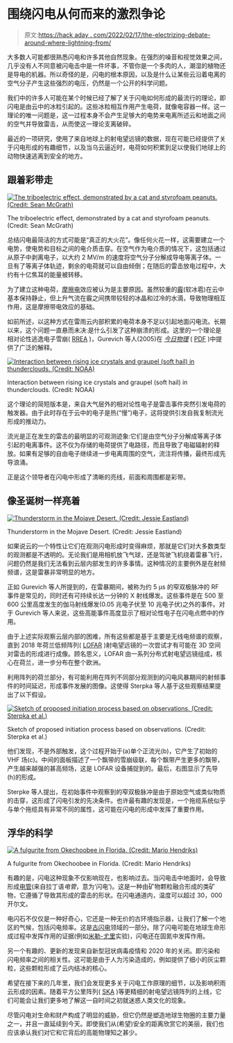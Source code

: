 # 围绕闪电从何而来的激烈争论

> 原文:[https://hack aday . com/2022/02/17/the-electrizing-debate-around-where-lightning-from/](https://hackaday.com/2022/02/17/the-electrifying-debate-around-where-lightning-comes-from/)

大多数人可能都很熟悉闪电和许多其他自然现象。在强烈的噪音和视觉效果之间，几乎没有人不同意被闪电击中是一件坏事，不管你是一个多肉的人，潮湿的植物还是导电的机器。所以奇怪的是，闪电的根本原因，以及是什么让某些云沿着电离的空气分子产生这些强烈的电压，仍然是一个公开的科学问题。

我们中的许多人可能在某个时候已经了解了关于闪电如何形成的最流行的理论，即闪电是由云中的冰粒引起的。这些冰粒相互作用产生电荷，就像电容器一样。这一理论的唯一问题是，这一过程本身不会产生足够大的电势来电离所述云和地面之间的空气并导致雷击，从而使这一理论支离破碎。

最近的一项研究，使用了来自地球上的射电望远镜的数据，现在可能已经提供了关于闪电形成的有趣细节，以及当乌云逼近时，电荷如何积累到足以使我们地球上的动物快速逃离到安全的地方。

## 跟着彩带走

[![The triboelectric effect, demonstrated by a cat and styrofoam peanuts. (Credit: Sean McGrath)](../Images/88c26864b95c84939b0abd73c32a8a33.png)](https://hackaday.com/wp-content/uploads/2022/02/Cat_and_styrofoam_–_electrostatic_charge_235112299.jpg)

The triboelectric effect, demonstrated by a cat and styrofoam peanuts. (Credit: Sean McGrath)

总结闪电最简洁的方式可能是“真正的大火花”。像任何火花一样，这需要建立一个电势，使电势和目标之间的电介质击穿。在空气作为电介质的情况下，这包括通过从原子中剥离电子，以大约 2 MV/m 的速度将空气分子分解成导电等离子体。一旦有了等离子体轨迹，剩余的电荷就可以自由倾倒；在随后的雷击放电过程中，大约有十亿焦耳的能量被转移。

为了建立这种电荷，[摩擦电](https://en.wikipedia.org/wiki/Triboelectric_effect)效应被认为是主要原因。虽然较重的[霰](https://en.wikipedia.org/wiki/Graupel)(软冰雹)在云中基本保持静止，但上升气流在霰之间携带较轻的冰晶和过冷的水滴，导致物理相互作用，这是摩擦带电效应的基础。

如前所述，以这种方式在雷雨云内部积累的电荷本身不足以引起地面闪电流。长期以来，这个问题一直悬而未决:是什么引发了这种崩溃的形成。这里的一个理论是相对论性逃逸电子雪崩( [RREA](https://en.wikipedia.org/wiki/Relativistic_runaway_electron_avalanche) )，Gurevich 等人(2005)在 [*今日物理*](https://physicstoday.scitation.org/doi/10.1063/1.1995746) ( [PDF](http://www.phy.olemiss.edu/~jgladden/phys510/spring06/Gurevich.pdf) )中提供了广泛的解释。

[![Interaction between rising ice crystals and graupel (soft hail) in thunderclouds. (Credit: NOAA)](../Images/68ae63e52e54da414020d12c6787026c.png)](https://hackaday.com/wp-content/uploads/2022/02/Graupel_animation_3a.gif)

Interaction between rising ice crystals and graupel (soft hail) in thunderclouds. (Credit: NOAA)

这个理论的简短版本是，来自大气层外的相对论性电子是雷击事件突然引发电荷的触发器。由于此时存在于云中的电子是热(“慢”)电子，这将提供引发自我复制流光形成的推动力。

流光是正在发生的雷击的最明显的可观测迹象:它们是由空气分子分解成等离子体引起的电离事件。这不仅为存储的电荷提供了电路径，而且导致了电磁辐射的释放。如果有足够的自由电子继续进一步电离周围的空气，流注将传播，最终形成先导浪涌。

正是这个领导者在闪电中形成了清晰的亮线，前面和周围都是彩带。

## 像圣诞树一样亮着

[![Thunderstorm in the Mojave Desert. (Credit: Jessie Eastland)](../Images/057ec268c53d216d99341808fb0a5fa5.png)](https://hackaday.com/wp-content/uploads/2022/02/Desert_Electric.jpg)

Thunderstorm in the Mojave Desert. (Credit: Jessie Eastland)

如果说云的一个特性让它们在观测闪电形成时变得麻烦，那就是它们对大多数类型的观测都是不透明的。无论我们是用相机放飞气球，还是驾驶飞机绕着雷暴飞行，问题仍然是我们无法看到云层内部发生的许多事情。这种情况的主要例外是在射频频谱，这是雷暴非常明显的地方。

正如 Gurevich 等人所提到的，在雷暴期间，被称为约 5 μs 的窄双极脉冲的 RF 事件是常见的，同时还有可持续长达一分钟的 X 射线爆发。这些事件是在 500 至 600 公里高度发生的伽马射线爆发(0.05 兆电子伏至 10 兆电子伏)之外的事件。对于 Gurevich 等人来说，这些高能事件高度显示了相对论性电子在闪电点燃中的作用。

由于上述实际观察云层内部的困难，所有这些都是基于主要是无线电频谱的观察，直到 2018 年荷兰低频阵列( [LOFAR](https://en.wikipedia.org/wiki/Low-Frequency_Array_(LOFAR)) )射电望远镜的一次尝试才有可能在 3D 空间对雷击的形成进行成像。顾名思义，LOFAR 由一系列分布式射电望远镜组成，核心在荷兰，进一步分布在整个欧洲。

利用阵列的荷兰部分，有可能利用在阵列不同部分观测到的闪电风暴期间的射频事件的时间延迟，形成事件发展的图像。这使得 Sterpka 等人基于这些观察结果提出了以下假设。

[![Sketch of proposed initiation process based on observations. (Credit: Sterpka et al.)](../Images/527b561e3644f872ce4ed8e2466a0def.png)](https://hackaday.com/wp-content/uploads/2022/02/proposed_lightning_ignition_LOFAR.jpg)

Sketch of proposed initiation process based on observations. (Credit: Sterpka et al.)

他们发现，不是外部触发，这个过程开始于(a)单个正流光(b)，它产生了初始的 VHF 场(c)。中间的面板描述了一个飘带的雪崩级联，每个飘带产生更多的飘带，产生越来越强的甚高频场，这是 LOFAR 设备捕捉到的。最后，右图显示了先导(h)的形成。

Sterpke 等人提出，在初始事件中观察到的窄双极脉冲是由于原始空气或类似物质的击穿，这形成了闪电引发的先决条件。也许最有趣的发现是，一个拖缆系统似乎与单个拖缆具有非常不同的属性，这可能在闪电的形成中发挥了重要作用。

## 浮华的科学

[![A fulgurite from Okechoobee in Florida. (Credit: Mario Hendriks)](../Images/f639aefb775f8411bd085fdb82562bbe.png)](https://hackaday.com/wp-content/uploads/2022/02/Fulgurite.jpg)

A fulgurite from Okechoobee in Florida. (Credit: Mario Hendriks)

有趣的是，闪电这种现象不仅影响现在，也影响过去。当闪电击中地面时，会导致形成[电管](https://en.wikipedia.org/wiki/Fulgurite)(来自拉丁语*电管*，意为‘闪电’)。这是一种由矿物颗粒融合形成的类矿物，它遵循了导致其形成的雷击的形状。在闪电通道内，温度可以超过 30，000 开尔文。

电闪石不仅仅是一种好奇心，它还是一种无价的古环境指示器，让我们了解一个地区的气候，包括闪电频率。这是[古闪电](https://en.wikipedia.org/wiki/Paleolightning)领域的一部分。除了闪电可能在地球生命形成过程中发挥作用的证据(例如[米勒-尤里](https://en.wikipedia.org/wiki/Miller%E2%80%93Urey_experiment)实验)，闪电还在固氮中发挥作用。

另一个有趣的、更新的发现来自新型冠状病毒疫情和 2020 年的关闭。即污染和闪电频率之间的相关性。这可能是由于人为污染造成的，例如提供了细小的灰尘颗粒，这些颗粒形成了云内结冰的核心。

希望在接下来的几年里，我们会发现更多关于闪电工作原理的细节，以及影响积雨云形成的因素。随着平方公里阵列( [SKA](https://en.wikipedia.org/wiki/Square_Kilometre_Array) )等更精细的射电望远镜阵列的上线，它们可能会让我们更多地了解这一自时间之初就迷惑人类文化的现象。

尽管闪电对生命和财产构成了明显的威胁，但它仍然是塑造地球生物圈的主要力量之一，并且一直延续到今天。即使我们从(希望)安全的距离欣赏它的美丽，我们也应该承认我们对它和它背后的高能物理知之甚少。